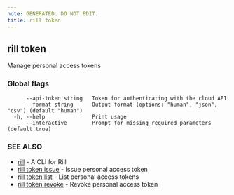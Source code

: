 ```yaml
---
note: GENERATED. DO NOT EDIT.
title: rill token
---
```

## rill token

Manage personal access tokens

### Global flags

```
      --api-token string   Token for authenticating with the cloud API
      --format string      Output format (options: "human", "json", "csv") (default "human")
  -h, --help               Print usage
      --interactive        Prompt for missing required parameters (default true)
```

### SEE ALSO

* [rill](../cli.md)	 - A CLI for Rill
* [rill token issue](issue.md)	 - Issue personal access token
* [rill token list](list.md)	 - List personal access tokens
* [rill token revoke](revoke.md)	 - Revoke personal access token

